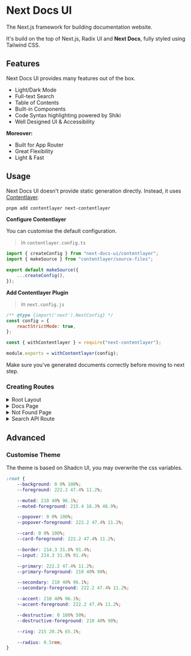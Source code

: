 # Next Docs UI

The Next.js framework for building documentation website.

It's build on the top of Next.js, Radix UI and **Next Docs**, fully styled using Tailwind CSS.

## Features

Next Docs UI provides many features out of the box.

-   Light/Dark Mode
-   Full-text Search
-   Table of Contents
-   Built-in Components
-   Code Syntax highlighting powered by Shiki
-   Well Designed UI & Accessibility

**Moreover:**

-   Built for App Router
-   Great Flexibility
-   Light & Fast

## Usage

Next Docs UI doesn't provide static generation directly. Instead, it uses [Contentlayer](https://www.contentlayer.dev).

```bash
pnpm add contentlayer next-contentlayer
```

**Configure Contentlayer**

You can customise the default configuration.

> in `contentlayer.config.ts`

```ts
import { createConfig } from "next-docs-ui/contentlayer";
import { makeSource } from "contentlayer/source-files";

export default makeSource({
    ...createConfig(),
});
```

**Add Contentlayer Plugin**

> in `next.config.js`

```js
/** @type {import('next').NextConfig} */
const config = {
    reactStrictMode: true,
};

const { withContentlayer } = require("next-contentlayer");

module.exports = withContentlayer(config);
```

Make sure you've generated documents correctly before moving to next step.

### Creating Routes

<details>
  <summary>Root Layout</summary>
  
> in `app/layout.tsx`

```tsx
import { DocsLayout } from "next-docs-ui/layout";
import { tree } from "./tree";
import { Inter } from "next/font/google";
import type { Metadata } from "next";

import "next-docs-ui/style.css";

export const metadata: Metadata = {
    title: {
        default: "My App",
        template: "My App | %s",
    },
    description: "Generated by Next.js",
};

const inter = Inter({
    subsets: ["latin"],
});

export default function RootLayout({
    children,
}: {
    children: React.ReactNode;
}) {
    return (
        <html lang="en" className={inter.className}>
            <body
                style={{
                    minHeight: "100vh",
                }}
            >
                <DocsLayout tree={tree} navTitle="My App">
                    {children}
                </DocsLayout>
            </body>
        </html>
    );
}
```

</details>

<details>
  <summary>Docs Page</summary>

> in `app/docs/[[...slug]]/page.tsx`

```tsx
import { DocsPage } from "next-docs-ui/page";
import {
    Heading,
    Image,
    Pre,
    Link,
    Table,
    MDXContent,
    Card,
    Cards,
} from "next-docs-ui/mdx";
import { getTableOfContents } from "next-docs-zeta/server";
import { allDocs } from "contentlayer/generated";
import { notFound } from "next/navigation";
import { tree } from "../tree";
import { getMDXComponent } from "next-contentlayer/hooks";
import type { Metadata } from "next";

export default async function Page({
    params,
}: {
    params: { slug?: string[] };
}) {
    const path = (params.slug ?? []).join("/");
    const page = allDocs.find((page) => page.slug === path);

    if (page == null) {
        notFound();
    }

    const toc = await getTableOfContents(page.body.raw);
    const MDX = getMDXComponent(page.body.code);

    // We don't provide MDX components by default
    return (
        <DocsPage toc={toc} tree={tree}>
            <MDXContent>
                <h1>{page.title}</h1>
                <MDX
                    components={{
                        table: (props) => <Table {...props} />,
                        pre: (props) => <Pre {...props} />,
                        a: (props) => <Link {...props} />,
                        h1: (props) => <Heading as="h1" {...props} />,
                        h2: (props) => <Heading as="h2" {...props} />,
                        h3: (props) => <Heading as="h3" {...props} />,
                        h4: (props) => <Heading as="h4" {...props} />,
                        h5: (props) => <Heading as="h5" {...props} />,
                        h6: (props) => <Heading as="h6" {...props} />,
                        img: (props) => <Image {...props} />,
                        Card: (props) => <Card {...props} />,
                        Cards: (props) => <Cards {...props} />,
                    }}
                />
            </MDXContent>
        </DocsPage>
    );
}

export async function generateStaticParams(): Promise<{ slug: string[] }[]> {
    return allDocs.map((docs) => ({
        slug: docs.slug.split("/"),
    }));
}
```

</details>

<details>
    <summary>Not Found Page</summary>

> in `app/docs/[[...slug]]/not-found.tsx`

```tsx
export { default } from "next-docs-ui/not-found";
```

</details>

<details>
    <summary>Search API Route</summary>

> in `app/api/search/route.ts`

```tsx
import { allDocs } from "contentlayer/generated";
import { initSearchAPI } from "next-docs-zeta/server";

export const { GET } = initSearchAPI(
    allDocs.map((docs) => ({
        title: docs.title,
        content: docs.body.raw,
        url: docs.url,
    }))
);
```

</details>

## Advanced

### Customise Theme

The theme is based on Shadcn UI, you may overwrite the css variables.

```css
:root {
    --background: 0 0% 100%;
    --foreground: 222.2 47.4% 11.2%;

    --muted: 210 40% 96.1%;
    --muted-foreground: 215.4 16.3% 46.9%;

    --popover: 0 0% 100%;
    --popover-foreground: 222.2 47.4% 11.2%;

    --card: 0 0% 100%;
    --card-foreground: 222.2 47.4% 11.2%;

    --border: 214.3 31.8% 91.4%;
    --input: 214.3 31.8% 91.4%;

    --primary: 222.2 47.4% 11.2%;
    --primary-foreground: 210 40% 98%;

    --secondary: 210 40% 96.1%;
    --secondary-foreground: 222.2 47.4% 11.2%;

    --accent: 210 40% 96.1%;
    --accent-foreground: 222.2 47.4% 11.2%;

    --destructive: 0 100% 50%;
    --destructive-foreground: 210 40% 98%;

    --ring: 215 20.2% 65.1%;

    --radius: 0.5rem;
}
```
